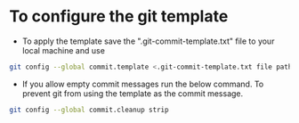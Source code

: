 # To configure the git template

* To apply the template save the ".git-commit-template.txt" file to your local machine and use

``` bash
git config --global commit.template <.git-commit-template.txt file path>
```

* If you allow empty commit messages run the below command. To prevent git from using the template as the commit message.

``` bash
git config --global commit.cleanup strip
```
